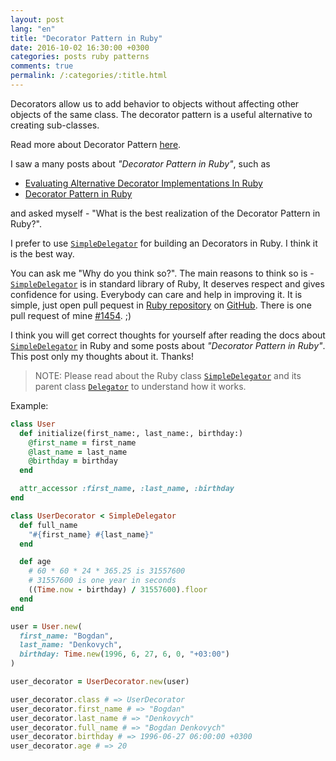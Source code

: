 ```yaml
---
layout: post
lang: "en"
title: "Decorator Pattern in Ruby"
date: 2016-10-02 16:30:00 +0300
categories: posts ruby patterns
comments: true
permalink: /:categories/:title.html
---
```


Decorators allow us to add behavior to objects without affecting other objects of the same class.
The decorator pattern is a useful alternative to creating sub-classes.

Read more about Decorator Pattern [here](https://en.wikipedia.org/wiki/Decorator_pattern).

I saw a many posts about *"Decorator Pattern in Ruby"*, such as

- [Evaluating Alternative Decorator Implementations In Ruby](https://robots.thoughtbot.com/evaluating-alternative-decorator-implementations-in)
- [Decorator Pattern in Ruby](http://nithinbekal.com/posts/ruby-decorators)

and asked myself - "What is the best realization of the Decorator Pattern in Ruby?".

I prefer to use [`SimpleDelegator`](https://docs.ruby-lang.org/en/2.3.0/SimpleDelegator.html) for building an Decorators in Ruby.
I think it is the best way.

You can ask me "Why do you think so?".
The main reasons to think so is - [`SimpleDelegator`](https://docs.ruby-lang.org/en/2.3.0/SimpleDelegator.html) is in standard library of Ruby, It deserves respect and gives confidence for using.
Everybody can care and help in improving it.
It is simple, just open pull pequest in [Ruby repository](https://github.com/ruby/ruby) on [GitHub](https://github.com). There is one pull request of mine [#1454](https://github.com/ruby/ruby/pull/1454). ;)

I think you will get correct thoughts for yourself after reading the docs about [`SimpleDelegator`](https://docs.ruby-lang.org/en/2.3.0/SimpleDelegator.html) in Ruby and some posts about *"Decorator Pattern in Ruby"*. This post only my thoughts about it. Thanks!

> NOTE: Please read about the Ruby class [`SimpleDelegator`](https://docs.ruby-lang.org/en/2.3.0/SimpleDelegator.html) and its parent class [`Delegator`](https://docs.ruby-lang.org/en/2.3.0/Delegator.html) to understand how it works.

Example:

```ruby
class User
  def initialize(first_name:, last_name:, birthday:)
    @first_name = first_name
    @last_name = last_name
    @birthday = birthday
  end

  attr_accessor :first_name, :last_name, :birthday
end
```

```ruby
class UserDecorator < SimpleDelegator
  def full_name
    "#{first_name} #{last_name}"
  end

  def age
    # 60 * 60 * 24 * 365.25 is 31557600
    # 31557600 is one year in seconds
    ((Time.now - birthday) / 31557600).floor
  end
end
```

```ruby
user = User.new(
  first_name: "Bogdan",
  last_name: "Denkovych",
  birthday: Time.new(1996, 6, 27, 6, 0, "+03:00")
)

user_decorator = UserDecorator.new(user)

user_decorator.class # => UserDecorator
user_decorator.first_name # => "Bogdan"
user_decorator.last_name # => "Denkovych"
user_decorator.full_name # => "Bogdan Denkovych"
user_decorator.birthday # => 1996-06-27 06:00:00 +0300
user_decorator.age # => 20
```
